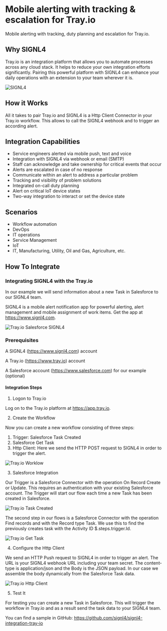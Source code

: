 # Mobile alerting with tracking & escalation for Tray.io

Mobile alerting with tracking, duty planning and escalation for Tray.io.

## Why SIGNL4

Tray.io is an integration platform that allows you to automate processes across any cloud stack. It helps to reduce your own integration efforts significantly. Pairing this powerful platform with SIGNL4 can enhance your daily operations with an extension to your team wherever it is.

![SIGNL4](tray-io-signl4.png)

## How it Works

All it takes to pair Tray.io and SIGNL4 is a Http Client Connector in your Tray.io workflow. This allows to call the SIGNL4 webhook and to trigger an according alert.

## Integration Capabilities

- Service engineers alerted via mobile push, text and voice
- Integration with SIGNL4 via webhook or email (SMTP)
- Staff can acknowledge and take ownership for critical events that occur
- Alerts are escalated in case of no response
- Communicate within an alert to address a particular problem
- Tracking and visibility of problem solutions
- Integrated on-call duty planning
- Alert on critical IoT device states
- Two-way integration to interact or set the device state

## Scenarios

- Workflow automation
- DevOps
- IT operations
- Service Management
- IoT
- IT, Manufacturing, Utility, Oil and Gas, Agriculture, etc.

## How To Integrate

### Integrating SIGNL4 with the Tray.io

In our example we will send information about a new Task in Salesforce to our SIGNL4 team.

SIGNL4 is a mobile alert notification app for powerful alerting, alert management and mobile assignment of work items. Get the app at https://www.signl4.com.

![Tray.io Salesforce SIGNL4](tray-io-salesforce-signl4.gif)

### Prerequisites

A SIGNL4 (https://www.signl4.com) account

A Tray.io (https://www.tray.io) account

A Salesforce account (https://www.salesforce.com) for our example (optional)

#### Integration Steps

1. Logon to Tray.io  

Log on to the Tray.io platform at https://app.tray.io.

2. Create the Workflow  

Now you can create a new workflow consisting of three steps:

1. Trigger: Salesforce Task Created
2. Salesforce Get Task
3. Http Client: Here we send the HTTP POST request to SIGNL4 in order to trigger the alert.

![Tray.io Worklow](tray-io-workflow.png)

3. Salesforce Integration  

Our Trigger is a Salesforce Connector with the operation On Record Create or Update. This requires an authentication with your existing Salesforce account. The Trigger will start our flow each time a new Task has been created in Salesforce.

![Tray.io Task Created](tray-io-workflow-task-created.png)

The second step in our flows is a Salesforce Connector with the operation Find records and with the Record type Task. We use this to find the previously creates task with the Activity ID $.steps.trigger.Id.

![Tray.io Get Task](tray-io-workflow-get-task.png)

4. Configure the Http Client  

We send an HTTP Push request to SIGNL4 in order to trigger an alert. The URL is your SIGNL4 webhook URL including your team secret. The content-type is application/json and the Body is the JSON payload. In our case we assemble the body dynamically from the Salesforce Task data.

![Tray.io Http Client](tray-io-workflow-signl4.png)

5. Test It  

For testing you can create a new Task in Salesforce. This will trigger the workflow in Tray.io and as a result send the task data to your SIGNL4 team.

You can find a sample in GitHub:
https://github.com/signl4/signl4-integration-tray-io

